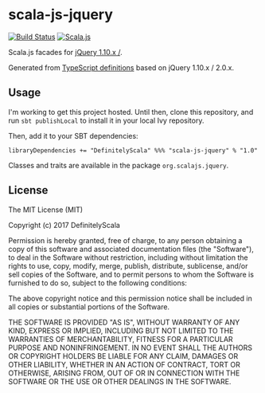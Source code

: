 scala-js-jquery
===============

[![Build Status](https://travis-ci.org/DefinitelyScala/scala-js-jquery.svg?branch=master)](https://travis-ci.org/DefinitelyScala/scala-js-jquery)
[![Scala.js](https://www.scala-js.org/assets/badges/scalajs-0.6.13.svg)](https://www.scala-js.org/)

Scala.js facades for [jQuery 1.10.x /](http://jquery.com/).

Generated from [TypeScript definitions](https://github.com/DefinitelyTyped/DefinitelyTyped/tree/master/jquery) based on jQuery 1.10.x / 2.0.x.

Usage
-----

I'm working to get this project hosted. Until then, clone this repository, and run `sbt publishLocal` to install it in your local Ivy repository. 

Then, add it to your SBT dependencies:

```
libraryDependencies += "DefinitelyScala" %%% "scala-js-jquery" % "1.0"
```

Classes and traits are available in the package `org.scalajs.jquery`.

License
-------

The MIT License (MIT)

Copyright (c) 2017 DefinitelyScala

Permission is hereby granted, free of charge, to any person obtaining a copy of this software and associated documentation files (the "Software"), to deal in the Software without restriction, including without limitation the rights to use, copy, modify, merge, publish, distribute, sublicense, and/or sell copies of the Software, and to permit persons to whom the Software is furnished to do so, subject to the following conditions:

The above copyright notice and this permission notice shall be included in all copies or substantial portions of the Software.

THE SOFTWARE IS PROVIDED "AS IS", WITHOUT WARRANTY OF ANY KIND, EXPRESS OR IMPLIED, INCLUDING BUT NOT LIMITED TO THE WARRANTIES OF MERCHANTABILITY, FITNESS FOR A PARTICULAR PURPOSE AND NONINFRINGEMENT. IN NO EVENT SHALL THE AUTHORS OR COPYRIGHT HOLDERS BE LIABLE FOR ANY CLAIM, DAMAGES OR OTHER LIABILITY, WHETHER IN AN ACTION OF CONTRACT, TORT OR OTHERWISE, ARISING FROM, OUT OF OR IN CONNECTION WITH THE SOFTWARE OR THE USE OR OTHER DEALINGS IN THE SOFTWARE.
